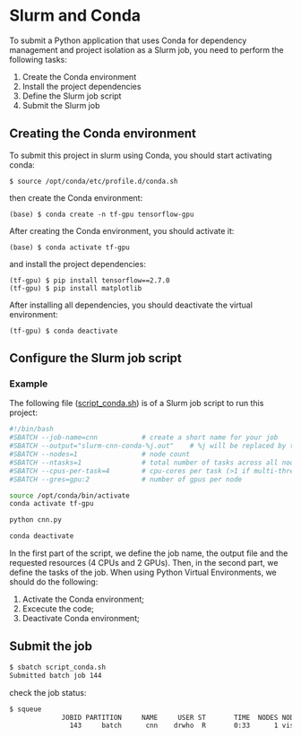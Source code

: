 # Slurm and Conda
To submit a Python application that uses Conda for dependency management and project isolation as a Slurm job, you need to perform the following tasks:

1. Create the Conda environment
2. Install the project dependencies
3. Define the Slurm job script
4. Submit the Slurm job

## Creating the Conda environment
To submit this project in slurm using Conda, you should start activating conda:

```shell
$ source /opt/conda/etc/profile.d/conda.sh
```

then create the Conda environment:

```
(base) $ conda create -n tf-gpu tensorflow-gpu
```

After creating the Conda environment, you should activate it:

```shell
(base) $ conda activate tf-gpu
```

and install the project dependencies:

```shell
(tf-gpu) $ pip install tensorflow==2.7.0
(tf-gpu) $ pip install matplotlib
```

After installing all dependencies, you should deactivate the virtual environment:
```shell
(tf-gpu) $ conda deactivate
```

## Configure the Slurm job script

### Example
The following file ([script_conda.sh](script_conda.sh)) is of a Slurm job script to run this project:

```bash
#!/bin/bash
#SBATCH --job-name=cnn           # create a short name for your job
#SBATCH --output="slurm-cnn-conda-%j.out"	 # %j will be replaced by the slurm jobID
#SBATCH --nodes=1                # node count
#SBATCH --ntasks=1               # total number of tasks across all nodes
#SBATCH --cpus-per-task=4        # cpu-cores per task (>1 if multi-threaded tasks)
#SBATCH --gres=gpu:2             # number of gpus per node

source /opt/conda/bin/activate
conda activate tf-gpu

python cnn.py

conda deactivate
```

In the first part of the script, we define the job name, the output file and the requested resources (4 CPUs and 2 GPUs). Then, in the second part, we define the tasks of the job. When using Python Virtual Environments, we should do the following:

1. Activate the Conda environment;
2. Excecute the code;
3. Deactivate Conda  environment;

## Submit the job
```bash
$ sbatch script_conda.sh
Submitted batch job 144
```

check the job status:
```bash
$ squeue
             JOBID PARTITION     NAME     USER ST       TIME  NODES NODELIST(REASON)
               143     batch      cnn    drwho  R       0:33      1 vision2
```
